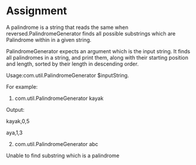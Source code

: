 # Assignment

A palindrome is a string that reads the same when reversed.PalindromeGenerator finds all possible substrings which are Palindrome within in a given string.

PalindromeGenerator expects an argument which is the input string. It finds all palindromes in a string, and print them, along with their starting position and length, sorted by their length in descending order.

Usage:com.util.PalindromeGenerator $inputString.

For example: 
1. com.util.PalindromeGenerator kayak 


Output: 

kayak,0,5

aya,1,3

2. com.util.PalindromeGenerator abc

Unable to find substring which is a palindrome

